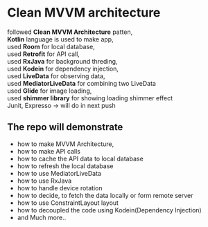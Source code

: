 # Clean MVVM architecture

followed **Clean MVVM Architecture** patten,<br />
**Kotlin** language is used to make app,<br />
used **Room** for local database,<br />
used **Retrofit** for API call,<br />
used **RxJava** for background threding,<br />
used **Kodein** for dependency injection,<br />
used **LiveData** for observing data,<br />
used **MediatorLiveData** for combining two LiveData<br />
used **Glide** for image loading,<br />
used **shimmer library** for showing loading shimmer effect<br />
Junit, Expresso -> will do in next push
<br />


## The repo will demonstrate
- how to make MVVM Architecture, <br />
- how to make API calls <br />
- how to cache the API data to local database<br />
- how to refresh the local database <br />
- how to use MediatorLiveData <br />
- how to use RxJava<br />
- how to handle device rotation<br>
- how to decide, to fetch the data locally or form remote server<br>
- how to use ConstraintLayout layout<br>
- how to decoupled the code using Kodein(Dependency Injection)<br />
- and Much more..<br />
